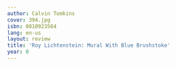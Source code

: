 ```yaml
---
author: Calvin Tomkins
cover: 394.jpg
isbn: 0810923564
lang: en-us
layout: review
title: 'Roy Lichtenstein: Mural With Blue Brushstoke'
year: 0
---
```


